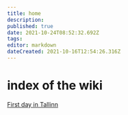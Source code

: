 ```yaml
---
title: home
description: 
published: true
date: 2021-10-24T08:52:32.692Z
tags: 
editor: markdown
dateCreated: 2021-10-16T12:54:26.316Z
---
```


# index of the wiki

[First day in Tallinn](/en/WS_Day1/home)
